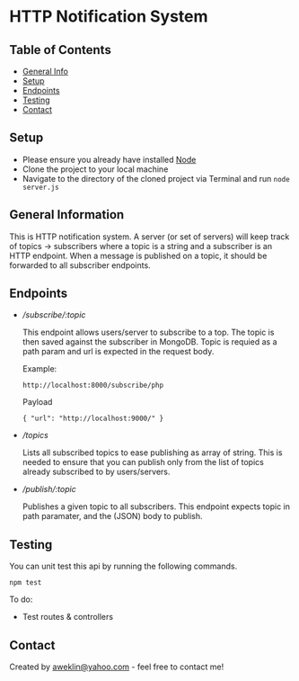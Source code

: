 # HTTP Notification System

## Table of Contents
* [General Info](#general-information)
* [Setup](#setup)
* [Endpoints](#endpoints)
* [Testing](#testing)
* [Contact](#contact)
<!-- * [License](#license) -->


## Setup
- Please ensure you already have installed [Node](https://nodejs.org/)
- Clone the project to your local machine
- Navigate to the directory of the cloned project via Terminal and run `node server.js`


## General Information
This is HTTP notification system. A server (or set of servers) will keep track of topics -> subscribers where a topic is a string and a subscriber is an HTTP endpoint. When a message is published on a topic, it should be forwarded to all subscriber endpoints.


## Endpoints
- */subscribe/:topic*

    This endpoint allows users/server to subscribe to a top. The topic is then saved against the subscriber in MongoDB.
    Topic is requied as a path param and url is expected in the request body.

    Example:
    
    `http://localhost:8000/subscribe/php`

    Payload

    `{ "url": "http://localhost:9000/" }`

- */topics*

    Lists all subscribed topics to ease publishing as array of string. This is needed to ensure that you can publish only from the list of topics already subscribed to by users/servers.

- */publish/:topic*

    Publishes a given topic to all subscribers. 
    This endpoint expects topic in path paramater, and the (JSON) body to publish.


## Testing
You can unit test this api by running the following commands.

`npm test`

To do:
- Test routes & controllers


## Contact
Created by [aweklin@yahoo.com](mailto:aweklin@yahoo.com) - feel free to contact me!